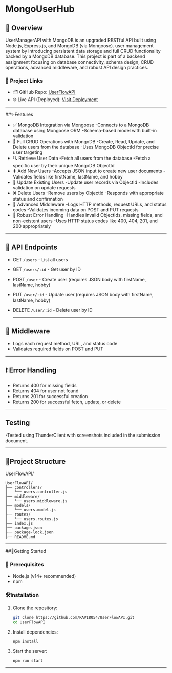 ﻿# MongoUserHub
## 📌 Overview
UserManagerAPI with MongoDB is an upgraded RESTful API built using Node.js, Express.js, and MongoDB (via Mongoose).  user management system by introducing persistent data storage and full CRUD functionality backed by a MongoDB database.
This project is part of a backend assignment focusing on database connectivity, schema design, CRUD operations, advanced middleware, and robust API design practices.
### 🔗 Project Links
- 🗂️ GitHub Repo: [UserFlowAPI](https://github.com/RAVI8054/MongoUserHub)
- 🌐 Live API (Deployed): [Visit Deployment](-)

---
##✨Features
 - ✅ MongoDB Integration via Mongoose
      -Connects to a MongoDB database using Mongoose ORM
      -Schema-based model with built-in validation
 - 🔁 Full CRUD Operations with MongoDB
      -Create, Read, Update, and Delete users from the database
      -Uses MongoDB ObjectId for precise user targeting
  - 🔍 Retrieve User Data
      -Fetch all users from the database
      -Fetch a specific user by their unique MongoDB ObjectId
  - ➕ Add New Users
      -Accepts JSON input to create new user documents
      -Validates fields like firstName, lastName, and hobby
  - 🔄 Update Existing Users
      -Update user records via ObjectId
      -Includes validation on update requests
  - ❌ Delete Users
       -Remove users by ObjectId
       -Responds with appropriate status and confirmation
  - 🧩 Advanced Middleware
       -Logs HTTP methods, request URLs, and status codes
       -Validates incoming data on POST and PUT requests
  - 🛑 Robust Error Handling
      -Handles invalid ObjectIds, missing fields, and non-existent users
      -Uses HTTP status codes like 400, 404, 201, and 200 appropriately
 ---
##  🔗 API Endpoints
- GET `/users` - List all users
- GET `/users/:id` - Get user by ID
- POST `/user` - Create user (requires JSON body with firstName, lastName, hobby)
- PUT `/user/:id` - Update user (requires JSON body with firstName, lastName, hobby)
- DELETE `/user/:id` - Delete user by ID

   ---
 ## 🧩 Middleware
 - Logs each request method, URL, and status code
 - Validates required fields on POST and PUT
  
  ---
  ## ❗ Error Handling
- Returns 400 for missing fields
- Returns 404 for user not found
- Returns 201 for successful creation
- Returns 200 for successful fetch, update, or delete
---
## Testing
   -Tested using ThunderClient with screenshots included in the submission document.
   
--- 
## 📁Project Structure
UserFlowAPI/
```
UserFlowAPI/
├── controllers/
│   └── users.controller.js
├── middleware/
│   └── users.middleware.js
├── models/
│   └── users.model.js
├── routes/
│   └── users.routes.js
├── index.js
├── package.json
├── package-lock.json
├── README.md
```
---
##🚀Getting Started
### 📁 Prerequisites
- Node.js (v14+ recommended)
- npm
### 🛠️Installation
1. Clone the repository:
   ```bash
   git clone https://github.com/RAVI8054/UserFlowAPI.git
   cd UserFlowAPI
2. Install dependencies:
   ```bash
   npm install 
3. Start the server:
   ```bash
   npm run start
---

